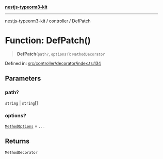 [**nestjs-typeorm3-kit**](../../README.md)

***

[nestjs-typeorm3-kit](../../README.md) / [controller](../README.md) / DefPatch

# Function: DefPatch()

> **DefPatch**(`path?`, `options?`): `MethodDecorator`

Defined in: [src/controller/decorator/index.ts:134](https://github.com/x302502/nestjs-typeorm3-kit/blob/313e27f27be24cb76b799a33cc27551fc0070682/src/controller/decorator/index.ts#L134)

## Parameters

### path?

`string` | `string`[]

### options?

[`MethodOptions`](../../@types/classes/MethodOptions.md) = `...`

## Returns

`MethodDecorator`
